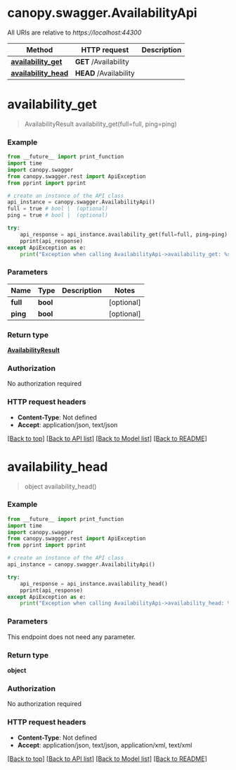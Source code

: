 # canopy.swagger.AvailabilityApi

All URIs are relative to *https://localhost:44300*

Method | HTTP request | Description
------------- | ------------- | -------------
[**availability_get**](AvailabilityApi.md#availability_get) | **GET** /Availability | 
[**availability_head**](AvailabilityApi.md#availability_head) | **HEAD** /Availability | 


# **availability_get**
> AvailabilityResult availability_get(full=full, ping=ping)



### Example
```python
from __future__ import print_function
import time
import canopy.swagger
from canopy.swagger.rest import ApiException
from pprint import pprint

# create an instance of the API class
api_instance = canopy.swagger.AvailabilityApi()
full = true # bool |  (optional)
ping = true # bool |  (optional)

try:
    api_response = api_instance.availability_get(full=full, ping=ping)
    pprint(api_response)
except ApiException as e:
    print("Exception when calling AvailabilityApi->availability_get: %s\n" % e)
```

### Parameters

Name | Type | Description  | Notes
------------- | ------------- | ------------- | -------------
 **full** | **bool**|  | [optional] 
 **ping** | **bool**|  | [optional] 

### Return type

[**AvailabilityResult**](AvailabilityResult.md)

### Authorization

No authorization required

### HTTP request headers

 - **Content-Type**: Not defined
 - **Accept**: application/json, text/json

[[Back to top]](#) [[Back to API list]](../README.md#documentation-for-api-endpoints) [[Back to Model list]](../README.md#documentation-for-models) [[Back to README]](../README.md)

# **availability_head**
> object availability_head()



### Example
```python
from __future__ import print_function
import time
import canopy.swagger
from canopy.swagger.rest import ApiException
from pprint import pprint

# create an instance of the API class
api_instance = canopy.swagger.AvailabilityApi()

try:
    api_response = api_instance.availability_head()
    pprint(api_response)
except ApiException as e:
    print("Exception when calling AvailabilityApi->availability_head: %s\n" % e)
```

### Parameters
This endpoint does not need any parameter.

### Return type

**object**

### Authorization

No authorization required

### HTTP request headers

 - **Content-Type**: Not defined
 - **Accept**: application/json, text/json, application/xml, text/xml

[[Back to top]](#) [[Back to API list]](../README.md#documentation-for-api-endpoints) [[Back to Model list]](../README.md#documentation-for-models) [[Back to README]](../README.md)

